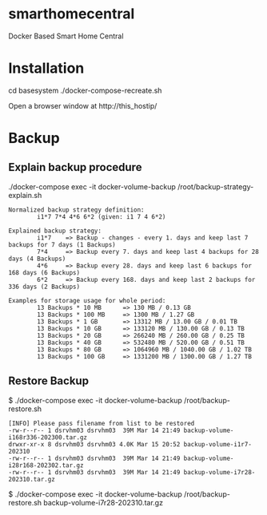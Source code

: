 # smarthomecentral
Docker Based Smart Home Central

# Installation

cd basesystem
./docker-compose-recreate.sh

Open a browser window at http://this_hostip/


# Backup
## Explain backup procedure

./docker-compose exec -it docker-volume-backup /root/backup-strategy-explain.sh

    Normalized backup strategy definition:
            i1*7 7*4 4*6 6*2 (given: i1 7 4 6*2)

    Explained backup strategy:
            i1*7    => Backup - changes - every 1. days and keep last 7 backups for 7 days (1 Backups)
            7*4     => Backup every 7. days and keep last 4 backups for 28 days (4 Backups)
            4*6     => Backup every 28. days and keep last 6 backups for 168 days (6 Backups)
            6*2     => Backup every 168. days and keep last 2 backups for 336 days (2 Backups)

    Examples for storage usage for whole period:
            13 Backups * 10 MB      => 130 MB / 0.13 GB
            13 Backups * 100 MB     => 1300 MB / 1.27 GB
            13 Backups * 1 GB       => 13312 MB / 13.00 GB / 0.01 TB
            13 Backups * 10 GB      => 133120 MB / 130.00 GB / 0.13 TB
            13 Backups * 20 GB      => 266240 MB / 260.00 GB / 0.25 TB
            13 Backups * 40 GB      => 532480 MB / 520.00 GB / 0.51 TB
            13 Backups * 80 GB      => 1064960 MB / 1040.00 GB / 1.02 TB
            13 Backups * 100 GB     => 1331200 MB / 1300.00 GB / 1.27 TB

## Restore Backup

$ ./docker-compose exec -it docker-volume-backup /root/backup-restore.sh

    [INFO] Please pass filename from list to be restored
    -rw-r--r-- 1 dsrvhm03 dsrvhm03  39M Mar 14 21:49 backup-volume-i168r336-202300.tar.gz
    drwxr-xr-x 8 dsrvhm03 dsrvhm03 4.0K Mar 15 20:52 backup-volume-i1r7-202310
    -rw-r--r-- 1 dsrvhm03 dsrvhm03  39M Mar 14 21:49 backup-volume-i28r168-202302.tar.gz
    -rw-r--r-- 1 dsrvhm03 dsrvhm03  39M Mar 14 21:49 backup-volume-i7r28-202310.tar.gz

$ ./docker-compose exec -it docker-volume-backup /root/backup-restore.sh backup-volume-i7r28-202310.tar.gz
